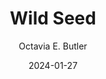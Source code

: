 ---
title: Wild Seed
author: Octavia E. Butler
score: 4
date: 2024-01-27
pages: 326
cover: http://books.google.com/books/content?id=6ov3DwAAQBAJ&printsec=frontcover&img=1&zoom=1&source=gbs_api
link: https://play.google.com/store/books/details?id=6ov3DwAAQBAJ
---
